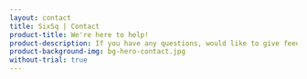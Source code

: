 ```yaml
---
layout: contact
title: SixSq | Contact
product-title: We're here to help!
product-description: If you have any questions, would like to give feedback or request a demo of our products, you can call, email, snail mail or even turn up in person.
product-background-img: bg-hero-contact.jpg
without-trial: true
---
```

